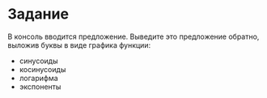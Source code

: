 # Задание
В консоль вводится предложение.
Выведите это предложение обратно, выложив буквы в виде графика функции:

- синусоиды
- косинусоиды
- логарифма
- экспоненты
